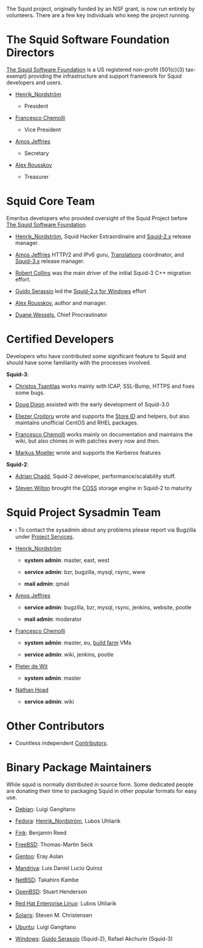 The Squid project, originally funded by an NSF grant, is now run
entirely by volunteers. There are a few key individuals who keep the
project running.

# The Squid Software Foundation Directors

[The Squid Software Foundation](http://foundation.squid-cache.org/) is a
US registered non-profit (501(c)(3) tax-exempt) providing the
infrastructure and support framework for Squid developers and users.

  - [Henrik\_Nordström](/Henrik_Nordstr%C3%B6m#)
    - President

  - [Francesco
    Chemolli](/FrancescoChemolli#)
    - Vice President

  - [Amos
    Jeffries](/AmosJeffries#)
    - Secretary

  - [Alex
    Rousskov](/AlexRousskov#)
    - Treasurer

# Squid Core Team

Emeritus developers who provided oversight of the Squid Project before
[The Squid Software Foundation](http://foundation.squid-cache.org/).

  - [Henrik\_Nordström](/Henrik_Nordstr%C3%B6m#),
    Squid Hacker Extraordinaire and
    [Squid-2.x](/RoadMap/Squid2#)
    release manager.

  - [Amos
    Jeffries](/AmosJeffries#)
    HTTP/2 and IPv6 guru,
    [Translations](/Translations#)
    coordinator, and
    [Squid-3.x](/RoadMap/Squid3#)
    release manager.

  - [Robert Collins](http://www.squid-cache.org/~robertc/) was the main
    driver of the initial Squid-3 C++ migration effort.

  - [Guido
    Serassio](/GuidoSerassio#)
    led the [Squid-2.x for Windows](http://squid.acmeconsulting.it/)
    effort

  - [Alex
    Rousskov](/AlexRousskov#),
    author and manager.

  - [Duane Wessels](http://wessels.squid-cache.org/), Chief
    Procrastinator

# Certified Developers

Developers who have contributed some significant feature to Squid and
should have some familiarity with the processes involved.

**Squid-3**:

  - [Christos
    Tsantilas](/ChristosTsantilas#)
    works mainly with ICAP, SSL-Bump, HTTPS and fixes some bugs.

  - [Doug
    Dixon](/DougDixon#)
    assisted with the early development of Squid-3.0

  - [Eliezer
    Croitoru](/EliezerCroitoru#)
    wrote and supports the [Store
    ID](/Features/StoreID#)
    and helpers, but also maintains unofficial CentOS and RHEL packages.

  - [Francesco
    Chemolli](/FrancescoChemolli#)
    works mainly on documentation and maintains the wiki, but also
    chimes in with patches every now and then.

  - [Markus
    Moeller](/MarkusMoeller#)
    wrote and supports the Kerberos features

**Squid-2**:

  - [Adrian Chadd](http://www.squid-cache.org/~adrian/), Squid-2
    developer, performance/scalability stuff.

  - [Steven
    Wilton](/StevenWilton#)
    brought the
    [COSS](/Features/CyclicObjectStorageSystem#)
    storage engine in Squid-2 to maturity

# Squid Project Sysadmin Team

  - ℹ️
    To contact the sysadmin about any problems please report via
    Bugzilla under [Project
    Services](http://bugs.squid-cache.org/enter_bug.cgi?product=Project%20Services).

  - [Henrik\_Nordström](/Henrik_Nordstr%C3%B6m#)
    
      - **system admin**: master, east, west
    
      - **service admin**: bzr, bugzilla, mysql, rsync, www
    
      - **mail admin**: qmail

  - [Amos
    Jeffries](/AmosJeffries#)
    
      - **service admin**: bugzilla, bzr, mysql, rsync, jenkins,
        website, pootle
    
      - **mail admin**: moderator

  - [Francesco
    Chemolli](/FrancescoChemolli#)
    
      - **system admin**: master, eu, [build
        farm](/BuildFarm#)
        VMs
    
      - **service admin**: wiki, jenkins, pootle

  - [Pieter de
    Wit](/PieterDeWit#)
    
      - **system admin**: master

  - [Nathan
    Hoad](/NathanHoad#)
    
      - **service admin**: wiki

# Other Contributors

  - Countless independent
    [Contributors](https://raw.githubusercontent.com/squid-cache/squid/master/CONTRIBUTORS).

# Binary Package Maintainers

While squid is normally distributed in source form. Some dedicated
people are donating their time to packaging Squid in other popular
formats for easy use.

  - [Debian](/KnowledgeBase/Debian#):
    Luigi Gangitano

  - [Fedora](/KnowledgeBase/Fedora#):
    [Henrik\_Nordström](/Henrik_Nordstr%C3%B6m#),
    Lubos Uhliarik

  - [Fink](/KnowledgeBase/Fink#):
    Benjamin Reed

  - [FreeBSD](/KnowledgeBase/FreeBSD#):
    Thomas-Martin Seck

  - [Gentoo](/KnowledgeBase/Gentoo#):
    Eray Aslan

  - [Mandriva](/KnowledgeBase/Mandriva#):
    Luis Daniel Lucio Quiroz

  - [NetBSD](/KnowledgeBase/NetBSD#):
    Takahiro Kambe

  - [OpenBSD](/KnowledgeBase/OpenBsd#):
    Stuart Henderson

  - [Red Hat Enterprise
    Linux](/KnowledgeBase/RedHat#):
    Lubos Uhliarik

  - [Solaris](/KnowledgeBase/Solaris#):
    Steven M. Christensen

  - [Ubuntu](/KnowledgeBase/Ubuntu#):
    Luigi Gangitano

  - [Windows](/KnowledgeBase/Windows#):
    [Guido
    Serassio](/GuidoSerassio#)
    (Squid-2), Rafael Akchurin (Squid-3)

